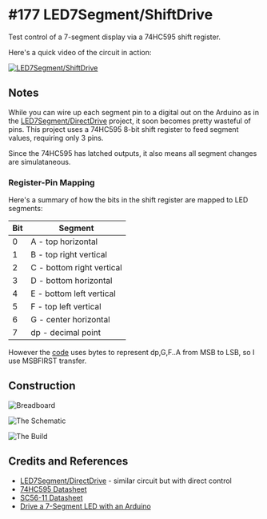 # #177 LED7Segment/ShiftDrive

Test control of a 7-segment display via a 74HC595 shift register.

Here's a quick video of the circuit in action:

[![LED7Segment/ShiftDrive](https://img.youtube.com/vi/vD6ldmaypiE/0.jpg)](https://www.youtube.com/watch?v=vD6ldmaypiE)


## Notes

While you can wire up each segment pin to a digital out on the Arduino as in the
[LED7Segment/DirectDrive](../DirectDrive) project, it soon becomes pretty wasteful of pins.
This project uses a 74HC595 8-bit shift register to feed segment values, requiring only 3 pins.

Since the 74HC595 has latched outputs, it also means all segment changes are simulataneous.

### Register-Pin Mapping

Here's a summary of how the bits in the shift register are mapped to LED segments:

| Bit | Segment                    |
|-----|----------------------------|
|  0  |  A - top horizontal        |
|  1  |  B - top right vertical    |
|  2  |  C - bottom right vertical |
|  3  |  D - bottom horizontal     |
|  4  |  E - bottom left vertical  |
|  5  |  F - top left vertical     |
|  6  |  G - center  horizontal    |
|  7  |  dp - decimal point        |

However the [code](./ShiftDriveSPI.ino) uses bytes to represent dp,G,F..A from MSB to LSB,
so I use MSBFIRST transfer.

## Construction

![Breadboard](./assets/ShiftDrive_bb.jpg?raw=true)

![The Schematic](./assets/ShiftDrive_schematic.jpg?raw=true)

![The Build](./assets/ShiftDrive_build.jpg?raw=true)

## Credits and References
* [LED7Segment/DirectDrive](../DirectDrive) - similar circuit but with direct control
* [74HC595 Datasheet](https://www.futurlec.com/74HC/74HC595.shtml)
* [SC56-11 Datasheet](../assets/SC56-11_datasheet.pdf?raw=true)
* [Drive a 7-Segment LED with an Arduino](http://makezine.com/projects/drive-a-7-segment-led-with-an-arduino/)
